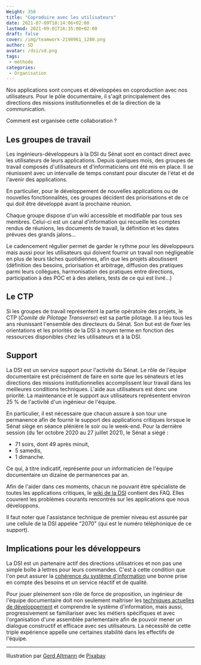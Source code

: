 ```yaml
---
Weight: 350
title: "Coproduire avec les utilisateurs"
date: 2021-07-09T18:14:06+02:00
lastmod: 2021-09-01T16:35:00+02:00
draft: false
cover: /img/teamwork-2198961_1280.png
author: SD
avatar: /dsi/sd.png
tags:
 - méthode
categories:
 - Organisation
---
```

Nos applications sont conçues et développées en
coproduction avec nos utilisateurs. Pour le pôle documentaire, il s'agit
principalement des directions des missions institutionnelles et de la direction
de la communication.

Comment est organisée cette collaboration ?
<!--more-->

Les groupes de travail
----------------------

Les ingénieurs-développeurs à la DSI du Sénat sont en
contact direct avec les utilisateurs de leurs applications. Depuis quelques
mois, des groupes de travail composés d'utilisateurs
et d'informaticiens ont été mis en place.
Il se réunissent avec un intervalle de temps
constant pour discuter de l'état et de l'avenir des applications.

En particulier, pour le développement de nouvelles applications ou de nouvelles
fonctionnalités, ces groupes décident des priorisations
et de ce qui doit être développé avant la prochaine réunion.

Chaque groupe dispose d'un wiki accessible et modifiable par tous ses membres.
Celui-ci est un canal d'information qui recueille les comptes rendus de
réunions, les documents de travail, la définition et les dates prévues des
grands jalons...

Le cadencement régulier permet de garder le rythme pour les développeurs mais
aussi pour les utilisateurs qui doivent fournir un travail non négligeable
en plus de leurs tâches quotidiennes,
afin que les projets aboutissent (définition des besoins, priorisation et
arbitrage, diffusion des pratiques parmi leurs collègues, harmonisation des
pratiques entre directions, participation à des
POC et à des ateliers, tests de ce qui est livré...)

Le CTP
------

Si les groupes de travail représentent la partie opératoire des projets, le
CTP (_Comité de Pilotage Transverse_) est sa partie pilotage. Il a lieu tous
les ans réunissant l'ensemble des directeurs du Sénat. Son but est de fixer
les orientations et les priorités de la DSI à moyen terme en fonction des
ressources disponibles chez les utilisateurs et à la DSI.

Support
-------

La DSI est un service support pour l'activité du Sénat. Le rôle de l'équipe
documentaire est précisément de faire en sorte que les sénateurs et les
directions des missions institutionnelles accomplissent leur travail dans
les meilleures conditions techniques. L'aide aux utilisateurs est donc une
priorité. La maintenance et le support aux utilisateurs représentent environ
25 % de l'activité d'un ingénieur de l'équipe.

En particulier, il est nécessaire que chacun assure à son tour une permanence
afin de fournir le support des applications critiques lorsque le Sénat siège en
séance plénière le soir ou le week-end. Pour la dernière session (du 1er
octobre 2020 au 27 juillet 2021), le Sénat a siégé :

- 71 soirs, dont 49 après minuit,
- 5 samedis,
- 1 dimanche.

Ce qui, à titre indicatif, représente pour un informaticien
de l'équipe documentaire un dizaine de permanences par an.

Afin de l'aider dans ces moments, chacun ne pouvant être spécialiste de toutes
les applications critiques, le [wiki de la DSI](/posts/wikitn/) contient des FAQ.
Elles couvrent les problèmes courants rencontrés sur les applications que nous
développons.

Il faut noter que l'assistance technique de premier niveau est assurée par une
cellule de la DSI appelée "2070" (qui est le numéro téléphonique de ce support).

Implications pour les développeurs
----------------------------------

La DSI est un partenaire actif des
directions utilisatrices et non pas une simple boîte à lettres pour leurs
commandes. C'est
à cette condition que l'on peut assurer la
[cohérence du système d'information](/posts/si/) une bonne prise en compte des
besoins et un service réactif et de qualité.

Pour jouer pleinement son rôle de force de proposition, un ingénieur de l'équipe
documentaire doit non seulement maîtriser les
[techniques actuelles de développement](/posts/veille/) et comprendre le système
d'information, mais aussi, progressivement
se familiariser avec les métiers spécifiques et avec l'organisation
d'une assemblée parlementaire afin de pouvoir
mener un dialogue constructif et efficace avec ses utilisateurs. La nécessité
de cette triple expérience appelle une certaines stabilité dans les effectifs
de l'équipe.

---
Illustration par <a href="https://pixabay.com/fr/users/geralt-9301/?utm_source=link-attribution&amp;utm_medium=referral&amp;utm_campaign=image&amp;utm_content=2198961">Gerd Altmann</a> de <a href="https://pixabay.com/fr/?utm_source=link-attribution&amp;utm_medium=referral&amp;utm_campaign=image&amp;utm_content=2198961">Pixabay</a>